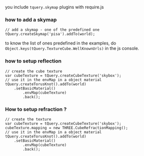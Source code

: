 you include ```tquery.skymap``` plugins with require.js

### how to add a skymap
```
// add a skymap - one of the predefined one
tQuery.createSkymap('pisa').addTo(world);
```

to know the list of ones predefined in the examples, do ```Object.keys(tQuery.TextureCube.WellKnownUrls)``` in the js console.

### how to setup reflection
```
// create the cube texture
var cubeTexture	= tQuery.createCubeTexture('skybox');
// use it in the envMap in a object material
tQuery.createTorusKnot().addTo(world)
	.setBasicMaterial()
		.envMap(cubeTexture)
		.back();
```

### How to setup refraction ?
```
// create the texture
var cubeTexture	= tQuery.createCubeTexture('skybox');
cubeTexture.mapping = new THREE.CubeRefractionMapping();
// use it in the envMap in a object material
tQuery.createTorusKnot().addTo(world)
	.setBasicMaterial()
		.envMap(cubeTexture)
		.back();
```